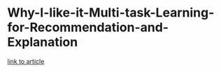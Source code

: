 # Why-I-like-it-Multi-task-Learning-for-Recommendation-and-Explanation

[link to article](../../../../machine_learning/recommendations/Why-I-like-it-Multi-task-Learning-for-Recommendation-and-Explanation.pdf)